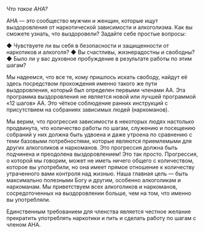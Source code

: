 *Что такое АНА?*

АНА — это сообщество мужчин и женщин, которые ищут выздоровления от наркотической зависимости и алкоголизма. Как вы сможете узнать, что выздоровели? Задайте себе простые вопросы:

  ◆ Чувствуете ли вы себя в безопасности и защищенности от наркотиков и алкоголя?
  ◆ Вы счастливы, жизнерадостны и свободны?
  ◆ Было ли у вас духовное пробуждение в результате работы по этим шагам?

Мы надеемся, что все те, кому пришлось искать свободу, найдут её здесь посредством прохождения именно такого же пути выздоровления, который был определен первыми членами АА. Эта программа выздоровления не является новой или лучшей программой «12 шагов» АА. Это чёткое соблюдение ранних инструкций с присутствием на собраниях зависимых людей (наркоманов).

Мы верим, что прогрессия зависимости в некоторых людях настолько продвинута, что количество работы по шагам, служению и посещению собраний у них должна быть удвоена и даже утроена по сравнению с теми базовыми потребностями, которые являются приемлемыми для других алкоголиков и наркоманов. Это прогрессия должна быть подчинена и преодолена выздоровлением! Это так просто. Прогрессия, о которой мы говорим, может не иметь ничего общего с количеством, которое вы употребили, но она имеет прямое отношение к количеству утраченного вами контроля над жизнью. Наша главная цель — быть максимально полезными Богу и другим, особенно алкоголикам и наркоманам. Мы приветствуем всех алкоголиков и наркоманов, сосредоточенных на выздоровлении больше, чем на том, что именно вы употребляли.

Единственным требованием для членства является честное желание прекратить употреблять наркотики и пить и сделать работу по шагам с членом АНА.
